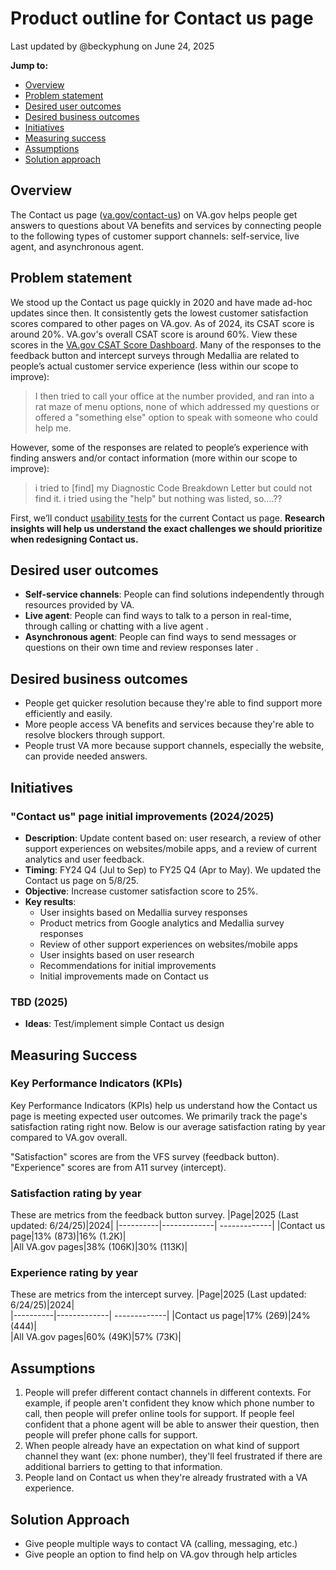 # Product outline for Contact us page 
Last updated by @beckyphung on June 24, 2025

**Jump to:**
- [Overview](#overview)
- [Problem statement](#problem-statement)
- [Desired user outcomes](#desired-user-outcomes)
- [Desired business outcomes](#desired-business-outcomes)
- [Initiatives](#initiatives)
- [Measuring success](#measuring-success)
- [Assumptions](#assumptions)
- [Solution approach](#solution-approach)

## Overview
The Contact us page ([va.gov/contact-us](va.gov/contact-us)) on VA.gov helps people get answers to questions about VA benefits and services by connecting people to the following types of customer support channels: self-service, live agent, and asynchronous agent.

## Problem statement
We stood up the Contact us page quickly in 2020 and have made ad-hoc updates since then. It consistently gets the lowest customer satisfaction scores compared to other pages on VA.gov. As of 2024, its CSAT score is around 20%. VA.gov's overall CSAT score is around 60%. View these scores in the [VA.gov CSAT Score Dashboard](https://va-gov.domo.com/page/1545882322).
Many of the responses to the feedback button and intercept surveys through Medallia are related to people’s actual customer service experience (less within our scope to improve):
> I then tried to call your office at the number provided, and ran into a rat maze of menu options, none of which addressed my questions or offered a "something else" option to speak with someone who could help me.

However, some of the responses are related to people’s experience with finding answers and/or contact information (more within our scope to improve):
> i tried to [find] my Diagnostic Code Breakdown Letter but could not find it. i tried using the "help" but nothing was listed, so....??

First, we’ll conduct [usability tests](https://github.com/department-of-veterans-affairs/va.gov-team/tree/master/teams/veteran%20support%20crew/Contact%20us%20page/User%20research/09-2024%20Find%20help%20on%20Contact%20us) for the current Contact us page. **Research insights will help us understand the exact challenges we should prioritize when redesigning Contact us.**

## Desired user outcomes
-	**Self-service channels**: People can find solutions independently through resources provided by VA. 
-	**Live agent**: People can find ways to talk to a person in real-time, through calling or chatting with a live agent .
-	**Asynchronous agent**: People can find ways to send messages or questions on their own time and review responses later .
  
## Desired business outcomes
-	People get quicker resolution because they're able to find support more efficiently and easily.
-	More people access VA benefits and services because they're able to resolve blockers through support.
-	People trust VA more because support channels, especially the website, can provide needed answers.

## Initiatives
### "Contact us" page initial improvements (2024/2025)
- **Description**: Update content based on: user research, a review of other support experiences on websites/mobile apps, and a review of current analytics and user feedback.
- **Timing**: FY24 Q4 (Jul to Sep) to FY25 Q4 (Apr to May). We updated the Contact us page on 5/8/25. 
- **Objective**: Increase customer satisfaction score to 25%.
- **Key results**:
   - User insights based on Medallia survey responses
   - Product metrics from Google analytics and Medallia survey responses
   - Review of other support experiences on websites/mobile apps
   - User insights based on user research
   - Recommendations for initial improvements
   - Initial improvements made on Contact us

 ### TBD (2025)
 - **Ideas**: Test/implement simple Contact us design

## Measuring Success

### Key Performance Indicators (KPIs)
Key Performance Indicators (KPIs) help us understand how the Contact us page is meeting expected user outcomes. We primarily track the page's satisfaction rating right now. Below is our average satisfaction rating by year compared to VA.gov overall. 

"Satisfaction" scores are from the VFS survey (feedback button). "Experience" scores are from A11 survey (intercept).﻿

### Satisfaction rating by year
These are metrics from the feedback button survey.
|Page|2025 (Last updated: 6/24/25)|2024| 
|----------|-------------| -------------|
|Contact us page|13% (873)|16% (1.2K)|                     
|All VA.gov pages|38% (106K)|30% (113K)|

### Experience rating by year
These are metrics from the intercept survey.
|Page|2025 (Last updated: 6/24/25)|2024|  
|----------|-------------| -------------|
|Contact us page|17% (269)|24% (444)|                     
|All VA.gov pages|60% (49K)|57% (73K)|

## Assumptions
1.	People will prefer different contact channels in different contexts. For example, if people aren't confident they know which phone number to call, then people will prefer online tools for support. If people feel confident that a phone agent will be able to answer their question, then people will prefer phone calls for support. 
2.	When people already have an expectation on what kind of support channel they want (ex: phone number), they'll feel frustrated if there are additional barriers to getting to that information. 
3.	People land on Contact us when they're already frustrated with a VA experience.

## Solution Approach
- Give people multiple ways to contact VA (calling, messaging, etc.)
- Give people an option to find help on VA.gov through help articles
